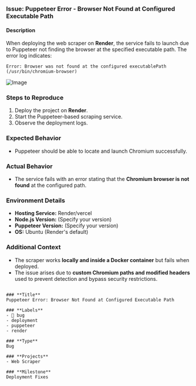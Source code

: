 ### **Issue: Puppeteer Error - Browser Not Found at Configured Executable Path**

#### **Description**

When deploying the web scraper on **Render**, the service fails to launch due to Puppeteer not finding the browser at the specified executable path. The error log indicates:

```shell
Error: Browser was not found at the configured executablePath (/usr/bin/chromium-browser)
```

![Image](https://github.com/user-attachments/assets/a4509ec8-32a4-463c-a784-4b0eaea49dc0)

### Steps to Reproduce

1. Deploy the project on **Render**.
2. Start the Puppeteer-based scraping service.
3. Observe the deployment logs.

### Expected Behavior

- Puppeteer should be able to locate and launch Chromium successfully.

### Actual Behavior

- The service fails with an error stating that the **Chromium browser is not found** at the configured path.

### Environment Details

- **Hosting Service:** Render/vercel
- **Node.js Version:** (Specify your version)
- **Puppeteer Version:** (Specify your version)
- **OS:** Ubuntu (Render's default)

### Additional Context

- The scraper works **locally and inside a Docker container** but fails when deployed.
- The issue arises due to **custom Chromium paths and modified headers** used to prevent detection and bypass security restrictions.

```

### **Title**
Puppeteer Error: Browser Not Found at Configured Executable Path

### **Labels**
- 🐛 bug
- deployment
- puppeteer
- render

### **Type**
Bug

### **Projects**
- Web Scraper

### **Milestone**
Deployment Fixes
```
